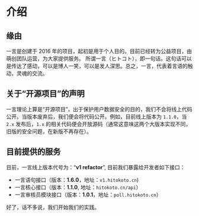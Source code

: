 ---
---
# 介绍

## 缘由

一言是创建于 2016 年的项目，起初是用于个人目的。目前已经转为公益项目，由萌创团队运营，为大家提供服务。
所谓一言（ヒトコト），即一句话。这句话可以是传达了感动，可以是博人一笑，可以是发人深思。总之，一言，代表着言语的触动，灵魂的交流。

## 关于“开源项目”的声明

一言理论上算是“开源项目”，出于保护用户数据安全的目的，我们不会将线上代码公开。当版本废弃后，我们便会将代码公开。例如，目前线上版本为 `1.1.0`，当 `2.x` 发布后，`1.x` 的相关代码便会开放源码（通常这意味这两个大版本实现不同，旧版的安全问题，在新版不再存在）。

## 目前提供的服务

目前，一言线上版本代号为：“**v1 refactor**”, 目前我们暴露给开发者如下接口：

* 一言语句接口（版本：**1.6.0**，地址：`v1.hitokoto.cn`)
* 一言核心接口（版本：**1.1.0**, 地址：`hitokoto.cn/api`）
* 一言审核员模块接口（版本：**1.0.1**，地址：`poll.hitokoto.cn`）

好了，话不多说，我们开始我们的实践。
